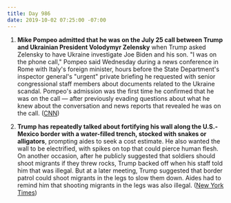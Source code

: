```yaml
---
title: Day 986
date: 2019-10-02 07:25:00 -07:00
---
```


1. **Mike Pompeo admitted that he was on the July 25 call between Trump and Ukrainian President Volodymyr Zelensky** when Trump asked Zelensky to have Ukraine investigate Joe Biden and his son. "I was on the phone call," Pompeo said Wednesday during a news conference in Rome with Italy's foreign minister, hours before the State Department's inspector general's "urgent" private briefing he requested with senior congressional staff members about documents related to the Ukraine scandal. Pompeo's admission was the first time he confirmed that he was on the call — after previously evading questions about what he knew about the conversation and news reports that revealed he was on the call. ([CNN](https://www.cnn.com/2019/10/02/politics/mike-pompeo-ukraine-call/index.html))

2. **Trump has repeatedly talked about fortifying his wall along the U.S.-Mexico border with a water-filled trench, stocked with snakes or alligators**, prompting aides to seek a cost estimate. He also wanted the wall to be electrified, with spikes on top that could pierce human flesh. On another occasion, after he publicly suggested that soldiers should shoot migrants if they threw rocks, Trump backed off when his staff told him that was illegal. But at a later meeting, Trump suggested that border patrol could shoot migrants in the legs to slow them down. Aides had to remind him that shooting migrants in the legs was also illegal. ([New York Times](https://www.nytimes.com/2019/10/01/us/politics/trump-border-wars.html))